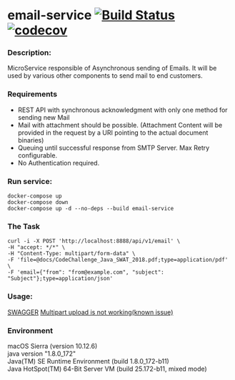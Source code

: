 email-service [![Build Status](https://travis-ci.org/VladimirYushkevich/email-service.svg?branch=master)](https://travis-ci.org/VladimirYushkevich/email-service) [![codecov](https://codecov.io/gh/VladimirYushkevich/email-service/branch/master/graph/badge.svg)](https://codecov.io/gh/VladimirYushkevich/email-service)
=
### Description:

MicroService responsible of Asynchronous sending of Emails. It will be used by
various other components to send mail to end customers.

### Requirements

- REST API with synchronous acknowledgment with only one method for sending new Mail
- Mail with attachment should be possible. (Attachment Content will be provided in the request by a
URI pointing to the actual document binaries)
- Queuing until successful response from SMTP Server. Max Retry configurable.
- No Authentication required.

### Run service:
```
docker-compose up
docker-compose down
docker-compose up -d --no-deps --build email-service
```
### The Task
```
curl -i -X POST 'http://localhost:8888/api/v1/email' \
-H "accept: */*" \
-H "Content-Type: multipart/form-data" \
-F 'file=@docs/CodeChallenge_Java_SWAT_2018.pdf;type=application/pdf' \
-F 'email={"from": "from@example.com", "subject": "Subject"};type=application/json'
```
### Usage:
[SWAGGER](http://localhost:8888/swagger-ui.html)
[Multipart upload is not working(known issue)](https://github.com/springfox/springfox-demos/issues/40)
### Environment
macOS Sierra (version 10.12.6)  
java version "1.8.0_172"  
Java(TM) SE Runtime Environment (build 1.8.0_172-b11)  
Java HotSpot(TM) 64-Bit Server VM (build 25.172-b11, mixed mode)  